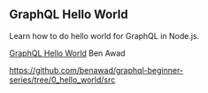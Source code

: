 
## GraphQL Hello World

Learn how to do hello world for GraphQL in Node.js.

[GraphQL Hello World](https://youtu.be/DyvsMKsEsyE) Ben Awad

<https://github.com/benawad/graphql-beginner-series/tree/0_hello_world/src>